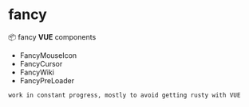 # fancy
📦 fancy **VUE** components

- FancyMouseIcon
- FancyCursor
- FancyWiki
- FancyPreLoader

`work in constant progress, mostly to avoid getting rusty with VUE`
